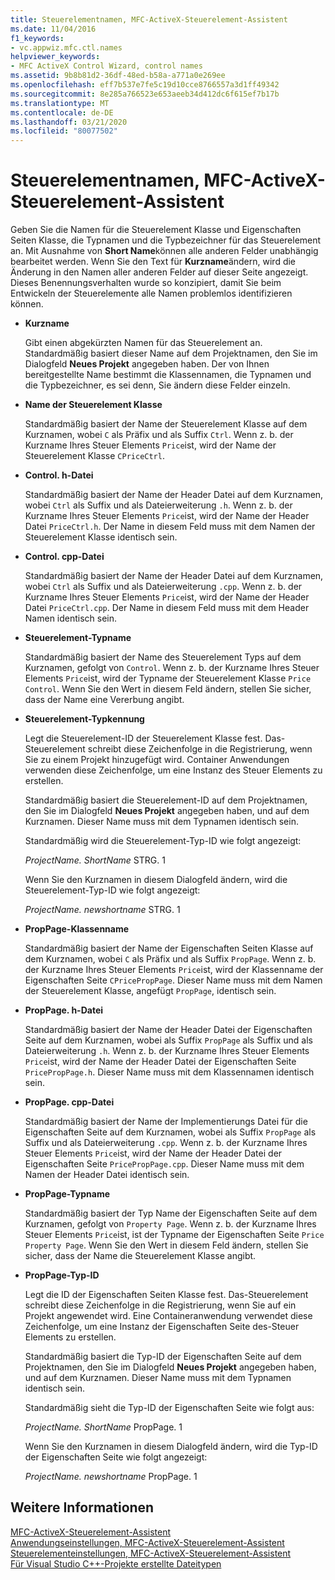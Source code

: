 ```yaml
---
title: Steuerelementnamen, MFC-ActiveX-Steuerelement-Assistent
ms.date: 11/04/2016
f1_keywords:
- vc.appwiz.mfc.ctl.names
helpviewer_keywords:
- MFC ActiveX Control Wizard, control names
ms.assetid: 9b8b81d2-36df-48ed-b58a-a771a0e269ee
ms.openlocfilehash: eff7b537e7fe5c19d10cce8766557a3d1ff49342
ms.sourcegitcommit: 8e285a766523e653aeeb34d412dc6f615ef7b17b
ms.translationtype: MT
ms.contentlocale: de-DE
ms.lasthandoff: 03/21/2020
ms.locfileid: "80077502"
---
```

# <a name="control-names-mfc-activex-control-wizard"></a>Steuerelementnamen, MFC-ActiveX-Steuerelement-Assistent

Geben Sie die Namen für die Steuerelement Klasse und Eigenschaften Seiten Klasse, die Typnamen und die Typbezeichner für das Steuerelement an. Mit Ausnahme von **Short Name**können alle anderen Felder unabhängig bearbeitet werden. Wenn Sie den Text für **Kurzname**ändern, wird die Änderung in den Namen aller anderen Felder auf dieser Seite angezeigt. Dieses Benennungsverhalten wurde so konzipiert, damit Sie beim Entwickeln der Steuerelemente alle Namen problemlos identifizieren können.

- **Kurzname**

   Gibt einen abgekürzten Namen für das Steuerelement an. Standardmäßig basiert dieser Name auf dem Projektnamen, den Sie im Dialogfeld **Neues Projekt** angegeben haben. Der von Ihnen bereitgestellte Name bestimmt die Klassennamen, die Typnamen und die Typbezeichner, es sei denn, Sie ändern diese Felder einzeln.

- **Name der Steuerelement Klasse**

   Standardmäßig basiert der Name der Steuerelement Klasse auf dem Kurznamen, wobei `C` als Präfix und als Suffix `Ctrl`. Wenn z. b. der Kurzname Ihres Steuer Elements `Price`ist, wird der Name der Steuerelement Klasse `CPriceCtrl`.

- **Control. h-Datei**

   Standardmäßig basiert der Name der Header Datei auf dem Kurznamen, wobei `Ctrl` als Suffix und als Dateierweiterung `.h`. Wenn z. b. der Kurzname Ihres Steuer Elements `Price`ist, wird der Name der Header Datei `PriceCtrl.h`. Der Name in diesem Feld muss mit dem Namen der Steuerelement Klasse identisch sein.

- **Control. cpp-Datei**

   Standardmäßig basiert der Name der Header Datei auf dem Kurznamen, wobei `Ctrl` als Suffix und als Dateierweiterung `.cpp`. Wenn z. b. der Kurzname Ihres Steuer Elements `Price`ist, wird der Name der Header Datei `PriceCtrl.cpp`. Der Name in diesem Feld muss mit dem Header Namen identisch sein.

- **Steuerelement-Typname**

   Standardmäßig basiert der Name des Steuerelement Typs auf dem Kurznamen, gefolgt von `Control`. Wenn z. b. der Kurzname Ihres Steuer Elements `Price`ist, wird der Typname der Steuerelement Klasse `Price Control`. Wenn Sie den Wert in diesem Feld ändern, stellen Sie sicher, dass der Name eine Vererbung angibt.

- **Steuerelement-Typkennung**

   Legt die Steuerelement-ID der Steuerelement Klasse fest. Das-Steuerelement schreibt diese Zeichenfolge in die Registrierung, wenn Sie zu einem Projekt hinzugefügt wird. Container Anwendungen verwenden diese Zeichenfolge, um eine Instanz des Steuer Elements zu erstellen.

   Standardmäßig basiert die Steuerelement-ID auf dem Projektnamen, den Sie im Dialogfeld **Neues Projekt** angegeben haben, und auf dem Kurznamen. Dieser Name muss mit dem Typnamen identisch sein.

   Standardmäßig wird die Steuerelement-Typ-ID wie folgt angezeigt:

   *ProjectName. ShortName* STRG. 1

   Wenn Sie den Kurznamen in diesem Dialogfeld ändern, wird die Steuerelement-Typ-ID wie folgt angezeigt:

   *ProjectName. newshortname* STRG. 1

- **PropPage-Klassenname**

   Standardmäßig basiert der Name der Eigenschaften Seiten Klasse auf dem Kurznamen, wobei `C` als Präfix und als Suffix `PropPage`. Wenn z. b. der Kurzname Ihres Steuer Elements `Price`ist, wird der Klassenname der Eigenschaften Seite `CPricePropPage`. Dieser Name muss mit dem Namen der Steuerelement Klasse, angefügt `PropPage`, identisch sein.

- **PropPage. h-Datei**

   Standardmäßig basiert der Name der Header Datei der Eigenschaften Seite auf dem Kurznamen, wobei als Suffix `PropPage` als Suffix und als Dateierweiterung `.h`. Wenn z. b. der Kurzname Ihres Steuer Elements `Price`ist, wird der Name der Header Datei der Eigenschaften Seite `PricePropPage.h`. Dieser Name muss mit dem Klassennamen identisch sein.

- **PropPage. cpp-Datei**

   Standardmäßig basiert der Name der Implementierungs Datei für die Eigenschaften Seite auf dem Kurznamen, wobei als Suffix `PropPage` als Suffix und als Dateierweiterung `.cpp`. Wenn z. b. der Kurzname Ihres Steuer Elements `Price`ist, wird der Name der Header Datei der Eigenschaften Seite `PricePropPage.cpp`. Dieser Name muss mit dem Namen der Header Datei identisch sein.

- **PropPage-Typname**

   Standardmäßig basiert der Typ Name der Eigenschaften Seite auf dem Kurznamen, gefolgt von `Property Page`. Wenn z. b. der Kurzname Ihres Steuer Elements `Price`ist, ist der Typname der Eigenschaften Seite `Price Property Page`. Wenn Sie den Wert in diesem Feld ändern, stellen Sie sicher, dass der Name die Steuerelement Klasse angibt.

- **PropPage-Typ-ID**

   Legt die ID der Eigenschaften Seiten Klasse fest. Das-Steuerelement schreibt diese Zeichenfolge in die Registrierung, wenn Sie auf ein Projekt angewendet wird. Eine Containeranwendung verwendet diese Zeichenfolge, um eine Instanz der Eigenschaften Seite des-Steuer Elements zu erstellen.

   Standardmäßig basiert die Typ-ID der Eigenschaften Seite auf dem Projektnamen, den Sie im Dialogfeld **Neues Projekt** angegeben haben, und auf dem Kurznamen. Dieser Name muss mit dem Typnamen identisch sein.

   Standardmäßig sieht die Typ-ID der Eigenschaften Seite wie folgt aus:

   *ProjectName. ShortName* PropPage. 1

   Wenn Sie den Kurznamen in diesem Dialogfeld ändern, wird die Typ-ID der Eigenschaften Seite wie folgt angezeigt:

   *ProjectName. newshortname* PropPage. 1

## <a name="see-also"></a>Weitere Informationen

[MFC-ActiveX-Steuerelement-Assistent](../../mfc/reference/mfc-activex-control-wizard.md)<br/>
[Anwendungseinstellungen, MFC-ActiveX-Steuerelement-Assistent](../../mfc/reference/application-settings-mfc-activex-control-wizard.md)<br/>
[Steuerelementeinstellungen, MFC-ActiveX-Steuerelement-Assistent](../../mfc/reference/control-settings-mfc-activex-control-wizard.md)<br/>
[Für Visual Studio C++-Projekte erstellte Dateitypen](../../build/reference/file-types-created-for-visual-cpp-projects.md)
